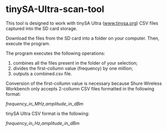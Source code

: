 # tinySA-Ultra-scan-tool
This tool is designed to work with tinySA Ultra (www.tinysa.org) CSV files captured into the SD card storage.

Download the files from the SD card into a folder on your computer. Then, execute the program.

The program executes the following operations:
1) combines all the files present in the folder of your selection;
2) divides the first-collumn value (frequency) by one million;
3) outputs a combined.csv file.
 
Conversion of the first-collumn value is necessary because Shure Wireless Workbench only accepts 2-collumn CSV files formatted in the following format:

 *frequency_in_MHz,amplitude_in_dBm*

tinySA Ultra CSV format is the following:

 *frequency_in_Hz,amplitude_in_dBm*
